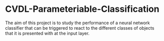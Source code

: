 # CVDL-Parameteriable-Classification
The aim of this project is to study the performance of a neural network classifier that can be triggered to react to the different classes of objects that it is presented with at the input layer.
